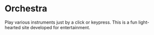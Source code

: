 # Orchestra
Play various instruments just by a click or keypress. This is a fun light-hearted site developed for entertainment.
